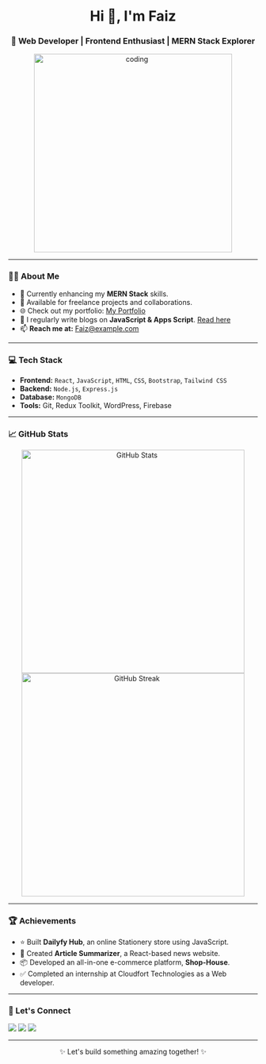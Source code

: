 <h1 align="center">Hi 👋, I'm Faiz</h1>
<h3 align="center">🚀 Web Developer | Frontend Enthusiast | MERN Stack Explorer</h3>

<p align="center">
  <img src="https://media.giphy.com/media/qgQUggAC3Pfv687qPC/giphy.gif" alt="coding" width="400"/>
</p>

---

### 👨‍💻 About Me
- 🌱 Currently enhancing my **MERN Stack** skills.
- 💼 Available for freelance projects and collaborations.
- 🌐 Check out my portfolio: [My Portfolio](#)
- 📝 I regularly write blogs on **JavaScript & Apps Script**. [Read here](#)
- 📫 **Reach me at:** Faiz@example.com

---

### 💻 Tech Stack
- **Frontend:** `React`, `JavaScript`, `HTML`, `CSS`, `Bootstrap`, `Tailwind CSS`
- **Backend:** `Node.js`, `Express.js`
- **Database:** `MongoDB`
- **Tools:** Git, Redux Toolkit, WordPress, Firebase

---

### 📈 GitHub Stats
<p align="center">
  <img src="https://github-readme-stats.vercel.app/api?username=YourGitHubUsername&show_icons=true&theme=radical" alt="GitHub Stats" width="450"/>
  <img src="https://github-readme-streak-stats.herokuapp.com/?user=YourGitHubUsername&theme=radical" alt="GitHub Streak" width="450"/>
</p>

---

### 🏆 Achievements
- ⭐ Built **Dailyfy Hub**, an online Stationery store using JavaScript.
- 🌟 Created **Article Summarizer**, a React-based news website.
- 📦 Developed an all-in-one e-commerce platform, **Shop-House**.
- ✅ Completed an internship at Cloudfort Technologies as a Web developer.

---

### 🌟 Let's Connect
<p>
  <a href="https://www.linkedin.com/in/yourlinkedinprofile/" target="_blank"><img src="https://img.shields.io/badge/LinkedIn-%230077B5.svg?style=for-the-badge&logo=linkedin&logoColor=white"/></a>
  <a href="mailto:suhail@example.com" target="_blank"><img src="https://img.shields.io/badge/Gmail-%23D14836.svg?style=for-the-badge&logo=gmail&logoColor=white"/></a>
  <a href="https://github.com/YourGitHubUsername" target="_blank"><img src="https://img.shields.io/badge/GitHub-%2312100E.svg?style=for-the-badge&logo=github&logoColor=white"/></a>
</p>

---

<p align="center">✨ Let's build something amazing together! ✨</p>
